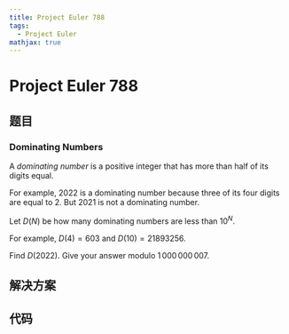 ```yaml
---
title: Project Euler 788
tags:
  - Project Euler
mathjax: true
---
```

<escape><!-- more --></escape>
    
# Project Euler 788
## 题目
### Dominating Numbers



A *dominating number* is a positive integer that has more than half of its digits equal.


For example, $2022$ is a dominating number because three of its four digits are equal to $2$. But $2021$ is not a dominating number.


Let $D(N)$ be how many dominating numbers are less than $10^N$.

For example, $D(4) = 603$ and $D(10) = 21893256$.


Find $D(2022)$. Give your answer modulo $1\,000\,000\,007$.



## 解决方案


## 代码


